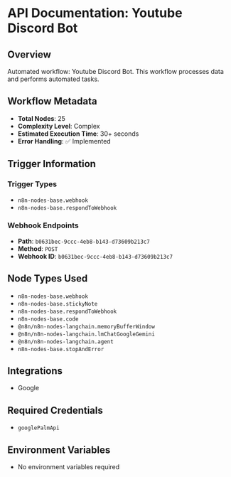 # API Documentation: Youtube Discord Bot

## Overview
Automated workflow: Youtube Discord Bot. This workflow processes data and performs automated tasks.

## Workflow Metadata
- **Total Nodes**: 25
- **Complexity Level**: Complex
- **Estimated Execution Time**: 30+ seconds
- **Error Handling**: ✅ Implemented

## Trigger Information
### Trigger Types
- `n8n-nodes-base.webhook`
- `n8n-nodes-base.respondToWebhook`

### Webhook Endpoints
- **Path**: `b0631bec-9ccc-4eb8-b143-d73609b213c7`
- **Method**: `POST`
- **Webhook ID**: `b0631bec-9ccc-4eb8-b143-d73609b213c7`


## Node Types Used
- `n8n-nodes-base.webhook`
- `n8n-nodes-base.stickyNote`
- `n8n-nodes-base.respondToWebhook`
- `n8n-nodes-base.code`
- `@n8n/n8n-nodes-langchain.memoryBufferWindow`
- `@n8n/n8n-nodes-langchain.lmChatGoogleGemini`
- `@n8n/n8n-nodes-langchain.agent`
- `n8n-nodes-base.stopAndError`

## Integrations
- Google

## Required Credentials
- `googlePalmApi`

## Environment Variables
- No environment variables required
